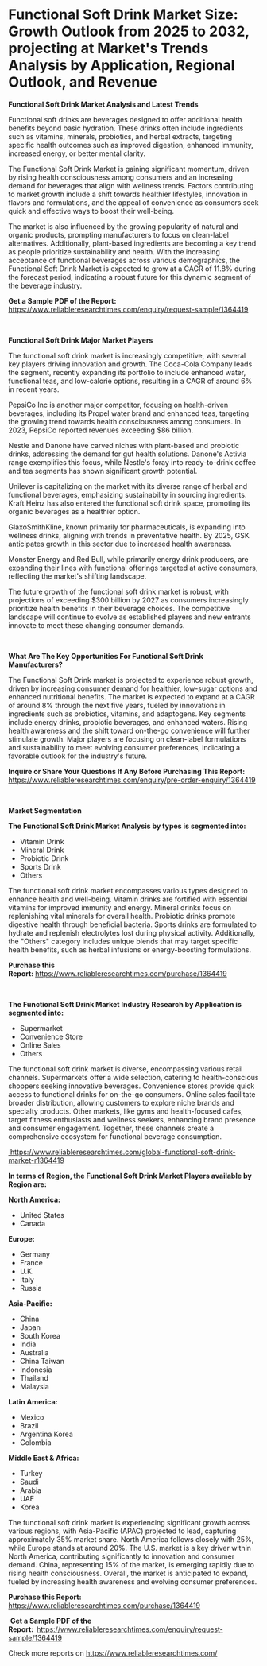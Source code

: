 <p><h1>Functional Soft Drink Market Size: Growth Outlook from 2025 to 2032, projecting at Market's Trends Analysis by Application, Regional Outlook, and Revenue</h1></p><p><strong>Functional Soft Drink Market Analysis and Latest Trends</strong></p>
<p><p>Functional soft drinks are beverages designed to offer additional health benefits beyond basic hydration. These drinks often include ingredients such as vitamins, minerals, probiotics, and herbal extracts, targeting specific health outcomes such as improved digestion, enhanced immunity, increased energy, or better mental clarity. </p><p>The Functional Soft Drink Market is gaining significant momentum, driven by rising health consciousness among consumers and an increasing demand for beverages that align with wellness trends. Factors contributing to market growth include a shift towards healthier lifestyles, innovation in flavors and formulations, and the appeal of convenience as consumers seek quick and effective ways to boost their well-being. </p><p>The market is also influenced by the growing popularity of natural and organic products, prompting manufacturers to focus on clean-label alternatives. Additionally, plant-based ingredients are becoming a key trend as people prioritize sustainability and health. With the increasing acceptance of functional beverages across various demographics, the Functional Soft Drink Market is expected to grow at a CAGR of 11.8% during the forecast period, indicating a robust future for this dynamic segment of the beverage industry.</p></p>
<p><strong>Get a Sample PDF of the Report:&nbsp;</strong> <a href="https://www.reliableresearchtimes.com/enquiry/request-sample/1364419?utm_campaign=3322&utm_medium=2&utm_source=Github&utm_content=ia&utm_term=27032025&utm_id=functional-soft-drink">https://www.reliableresearchtimes.com/enquiry/request-sample/1364419</a></p>
<p>&nbsp;</p>
<p><strong>Functional Soft Drink Major Market Players</strong></p>
<p><p>The functional soft drink market is increasingly competitive, with several key players driving innovation and growth. The Coca-Cola Company leads the segment, recently expanding its portfolio to include enhanced water, functional teas, and low-calorie options, resulting in a CAGR of around 6% in recent years.</p><p>PepsiCo Inc is another major competitor, focusing on health-driven beverages, including its Propel water brand and enhanced teas, targeting the growing trend towards health consciousness among consumers. In 2023, PepsiCo reported revenues exceeding $86 billion.</p><p>Nestle and Danone have carved niches with plant-based and probiotic drinks, addressing the demand for gut health solutions. Danone's Activia range exemplifies this focus, while Nestle's foray into ready-to-drink coffee and tea segments has shown significant growth potential.</p><p>Unilever is capitalizing on the market with its diverse range of herbal and functional beverages, emphasizing sustainability in sourcing ingredients. Kraft Heinz has also entered the functional soft drink space, promoting its organic beverages as a healthier option.</p><p>GlaxoSmithKline, known primarily for pharmaceuticals, is expanding into wellness drinks, aligning with trends in preventative health. By 2025, GSK anticipates growth in this sector due to increased health awareness.</p><p>Monster Energy and Red Bull, while primarily energy drink producers, are expanding their lines with functional offerings targeted at active consumers, reflecting the market's shifting landscape.</p><p>The future growth of the functional soft drink market is robust, with projections of exceeding $300 billion by 2027 as consumers increasingly prioritize health benefits in their beverage choices. The competitive landscape will continue to evolve as established players and new entrants innovate to meet these changing consumer demands.</p></p>
<p>&nbsp;</p>
<p><strong>What Are The Key Opportunities For Functional Soft Drink Manufacturers?</strong></p>
<p><p>The Functional Soft Drink market is projected to experience robust growth, driven by increasing consumer demand for healthier, low-sugar options and enhanced nutritional benefits. The market is expected to expand at a CAGR of around 8% through the next five years, fueled by innovations in ingredients such as probiotics, vitamins, and adaptogens. Key segments include energy drinks, probiotic beverages, and enhanced waters. Rising health awareness and the shift toward on-the-go convenience will further stimulate growth. Major players are focusing on clean-label formulations and sustainability to meet evolving consumer preferences, indicating a favorable outlook for the industry's future.</p></p>
<p><strong>Inquire or Share Your Questions If Any Before Purchasing This Report:</strong> <a href="https://www.reliableresearchtimes.com/enquiry/pre-order-enquiry/1364419?utm_campaign=3322&utm_medium=2&utm_source=Github&utm_content=ia&utm_term=27032025&utm_id=functional-soft-drink">https://www.reliableresearchtimes.com/enquiry/pre-order-enquiry/1364419</a></p>
<p>&nbsp;</p>
<p><strong>Market Segmentation</strong></p>
<p><strong>The Functional Soft Drink Market Analysis by types is segmented into:</strong></p>
<p><ul><li>Vitamin Drink</li><li>Mineral Drink</li><li>Probiotic Drink</li><li>Sports Drink</li><li>Others</li></ul></p>
<p><p>The functional soft drink market encompasses various types designed to enhance health and well-being. Vitamin drinks are fortified with essential vitamins for improved immunity and energy. Mineral drinks focus on replenishing vital minerals for overall health. Probiotic drinks promote digestive health through beneficial bacteria. Sports drinks are formulated to hydrate and replenish electrolytes lost during physical activity. Additionally, the "Others" category includes unique blends that may target specific health benefits, such as herbal infusions or energy-boosting formulations.</p></p>
<p><strong>Purchase this Report:&nbsp;</strong><a href="https://www.reliableresearchtimes.com/purchase/1364419?utm_campaign=3322&utm_medium=2&utm_source=Github&utm_content=ia&utm_term=27032025&utm_id=functional-soft-drink">https://www.reliableresearchtimes.com/purchase/1364419</a></p>
<p>&nbsp;</p>
<p><strong>The Functional Soft Drink Market Industry Research by Application is segmented into:</strong></p>
<p><ul><li>Supermarket</li><li>Convenience Store</li><li>Online Sales</li><li>Others</li></ul></p>
<p><p>The functional soft drink market is diverse, encompassing various retail channels. Supermarkets offer a wide selection, catering to health-conscious shoppers seeking innovative beverages. Convenience stores provide quick access to functional drinks for on-the-go consumers. Online sales facilitate broader distribution, allowing customers to explore niche brands and specialty products. Other markets, like gyms and health-focused cafes, target fitness enthusiasts and wellness seekers, enhancing brand presence and consumer engagement. Together, these channels create a comprehensive ecosystem for functional beverage consumption.</p></p>
<p><a href="https://www.reliableresearchtimes.com/global-functional-soft-drink-market-r1364419?utm_campaign=3322&utm_medium=2&utm_source=Github&utm_content=ia&utm_term=27032025&utm_id=functional-soft-drink">&nbsp;https://www.reliableresearchtimes.com/global-functional-soft-drink-market-r1364419</a></p>
<p><strong>In terms of Region, the Functional Soft Drink Market Players available by Region are:</strong></p>
<p>
    <p> <strong> North America: </strong>
        <ul>
            <li>United States</li>
            <li>Canada</li>
        </ul>
        </p> 
    <p> <strong> Europe: </strong>
        <ul>
            <li>Germany</li>
            <li>France</li>
            <li>U.K.</li>
            <li>Italy</li>
            <li>Russia</li>
        </ul>
        </p> 
    <p> <strong> Asia-Pacific: </strong>
        <ul>
            <li>China</li>
            <li>Japan</li>
            <li>South Korea</li>
            <li>India</li>
            <li>Australia</li>
            <li>China Taiwan</li>
            <li>Indonesia</li>
            <li>Thailand</li>
            <li>Malaysia</li>
        </ul>
        </p> 
    <p> <strong> Latin America: </strong>
        <ul>
            <li>Mexico</li>
            <li>Brazil</li>
            <li>Argentina Korea</li>
            <li>Colombia</li>
        </ul>
        </p> 
    <p> <strong> Middle East & Africa: </strong>
        <ul>
            <li>Turkey</li>
            <li>Saudi</li>
            <li>Arabia</li>
            <li>UAE</li>
            <li>Korea</li>
        </ul>
    </p>
    </p>
<p><p>The functional soft drink market is experiencing significant growth across various regions, with Asia-Pacific (APAC) projected to lead, capturing approximately 35% market share. North America follows closely with 25%, while Europe stands at around 20%. The U.S. market is a key driver within North America, contributing significantly to innovation and consumer demand. China, representing 15% of the market, is emerging rapidly due to rising health consciousness. Overall, the market is anticipated to expand, fueled by increasing health awareness and evolving consumer preferences.</p></p>
<p><strong>Purchase this Report: </strong><a href="https://www.reliableresearchtimes.com/purchase/1364419?utm_campaign=3322&utm_medium=2&utm_source=Github&utm_content=ia&utm_term=27032025&utm_id=functional-soft-drink">https://www.reliableresearchtimes.com/purchase/1364419</a></p>
<p>&nbsp;<strong>Get a Sample PDF of the Report:&nbsp;&nbsp;</strong><a href="https://www.reliableresearchtimes.com/enquiry/request-sample/1364419?utm_campaign=3322&utm_medium=2&utm_source=Github&utm_content=ia&utm_term=27032025&utm_id=functional-soft-drink">https://www.reliableresearchtimes.com/enquiry/request-sample/1364419</a></p>
<p><strong></strong></p>
<p>Check more reports on <a href="https://www.reliableresearchtimes.com/?utm_campaign=3322&utm_medium=2&utm_source=Github&utm_content=ia&utm_term=27032025&utm_id=functional-soft-drink">https://www.reliableresearchtimes.com/</a></p>